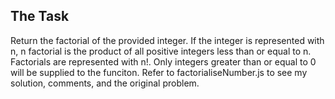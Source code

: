 ## The Task

Return the factorial of the provided integer. If the integer is represented with n, n factorial is the product of all positive integers less than or equal to n. Factorials are represented with n!. Only integers greater than or equal to 0 will be supplied to the funciton. Refer to factorialiseNumber.js to see my solution, comments, and the original problem.
